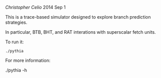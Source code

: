 *Christopher Celio*
2014 Sep 1

This is a trace-based simulator designed to explore branch prediction
strategies. 

In particular, BTB, BHT, and RAT interations with superscalar fetch units.

To run it:

    ./pythia

For more information:

   ./pythia -h
